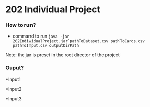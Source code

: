 # 202 Individual Project


### How to run?

 - command to run 
 ```java -jar 202IndividualProject.jar`pathToDataset.csv pathToCards.csv pathToInput.csv outputDirPath```

Note: the jar is preset in the root director of the project

### Ouput?

*Input1


*Input2


*Input3
